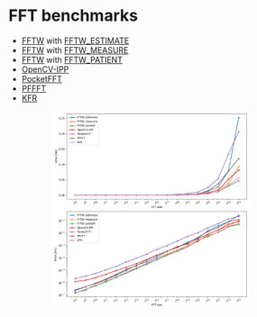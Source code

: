 # FFT benchmarks
- [FFTW](https://www.fftw.org/) with [FFTW_ESTIMATE](https://www.fftw.org/fftw3_doc/Planner-Flags.html)
- [FFTW](https://www.fftw.org/) with [FFTW_MEASURE](https://www.fftw.org/fftw3_doc/Planner-Flags.html)
- [FFTW](https://www.fftw.org/) with [FFTW_PATIENT](https://www.fftw.org/fftw3_doc/Planner-Flags.html)
- [OpenCV-IPP](https://www.intel.com/content/www/us/en/developer/articles/technical/enabling-ipp-on-opencv-windows-and-ubuntu.html)
- [PocketFFT](https://gitlab.mpcdf.mpg.de/mtr/pocketfft/tree/cpp)
- [PFFFT](https://github.com/marton78/pffft)
- [KFR](https://www.kfrlib.com/newdocs/)


<p align="center">
  <img src="data/fftbench_example.png" width="70%">
</p>